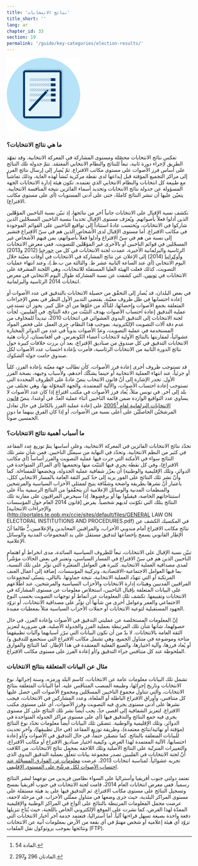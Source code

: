 ```yaml
---
title: 'نتائج الانتخابات'
title_short: ''
lang: ar
chapter_id: 33
section: 19
permalink: '/guide/key-categories/election-results/'
---
```


![نتائج الانتخابات](/assets/images/inventory/categories/election-results-official-final.png)

### ما هي نتائج الانتخابات؟

تعكس نتائج الانتخابات محصّلة ومستوى المشاركة في المعركة الانتخابية. وقد تمهّد الطريق لإجراء دورة ثانية، تبعاً للنتائج والنظام الانتخابي المعتمَد. تتمّ جدولة تلك النتائج على أساس فرز الأصوات على مستوى مكاتب الاقتراع. ثمّ يُصار إلى إرسال نتائج الفرز إلى مراكز التجميع المؤقتة قبل إيداعها لدى نقطة مركزية تُنشأ لهذه الغاية، وذلك تماشياً مع طبيعة كل انتخابات والنظام الانتخابي الذي تعتمده. تكون هيئة إدارة الانتخابات الجهة المسؤولة عن جدولة نتائج الانتخابات وتحديد أسماء الفائزين نتيجة المنافسة الانتخابية. يتعيّن عليها أن تنشر النتائج كاملةً، حتى على أدنى المستويات (أي على مستوى مكاتب الاقتراع).

تكشف نسبة الإقبال على الانتخابات جانباً آخر من نتائجها، إذ تبيّن نسبة الناخبين المؤهّلين الذين أدلوا فعلاً بأصواتهم. ويُعرَف مستوى الإقبال تحديداً بنسبة الناخبين المسجّلين الذين شاركوا في الانتخابات، ويُحتسب عادةً استناداً إلى تواقيع الناخبين على القوائم الموجودة في مكاتب الاقتراع. أما مستوى الإقبال لدى الأشخاص الذين هم في سنّ الاقتراع فتشير إلى نسبة من هم في سنّ الاقتراع وأدلوا فعلاً بأصواتهم، بمن فيهم الأشخاص غير المسجّلين في قوائم الناخبين أو بالأحرى غير المؤهّلين للتصويت. ففي معرض الانتخابات الرئاسية والبرلمانية الأخيرة، عمدت لجنة الانتخابات في كل من [جورجيا](http://cesko02-01.itdc.ge/en/mediisatvis-4-ge/pres-relizebi-13-ge/informacia-kenchisyris-mimdinareobis-da-amomrchevelta-aqtivobis-shesaxeb-1200-st-is-mdgomareobit.page) (2012 و2013) [وأوكرانيا](http://www.cvk.gov.ua/pls/vp2014/WP063?pt00_t001f01=702&PT001F01=702) (2014) إلى الإعلان عن نتائج المشاركة في الانتخابات في أوقات معيّنة خلال اليوم الانتخابي (أي عند الساعة الثانية عشر ظ. والثالثة من ب.ظ.)، وعند انتهاء عمليات التصويت. كذلك فعلت الهيئة العليا المستقلة للانتخابات، وهي اللجنة المشرفة على الانتخابات في [تونس](http://www.isie.tn/ar/communiques-ar/%D8%A7%D9%84%D8%B1%D8%A6%D8%A7%D8%B3%D9%8A%D8%A9-%D9%86%D8%B3%D8%A8%D8%A9-%D9%85%D8%B4%D8%A7%D8%B1%D9%83%D8%A9-%D8%A8%D9%84%D8%BA%D8%AA-53-7/)، التي كشفت عن نسبة المشاركة طوال اليوم الانتخابي في معرض انتخابات 2014 الرئاسية والبرلمانية.

في بعض البلدان، قد يُصار إلى التحقّق من حصيلة الانتخابات بالتدقيق في عدد الأصوات أو إعادة احتسابها في ظل ظروف معيّنة. يقتضي التدبير الأول النظر في بعض الإجراءات المتعلقة بجمع الأصوات وإحصائها، للتأكّد من خلوّها من أي خلل كبير. يجوز أن تستدعي عملية التدقيق إعادة احتساب الأصوات بهدف التثبّت من دقة النتائج. في الفليبين، لجأت لجنة الانتخابات إلى التدقيق اليدوي العشوائي في انتخابات 2010، تبديداً للمخاوف من عدم دقة آلات التصويت الإلكترونية. بموجب هذا النظام، جرى العمل على فحص المواد المستخدمة في عملية التصويت، وعدّ الأصوات يدوياً في عدد من الدوائر المختارة عشوائياً، لمقارنتها بالنتائج الأولية لانتخابات أعضاء الكونغرس. في أفغانستان، ارتأت هئية الانتخابات التدقيق في كل صندوق من صناديق الاقتراع، بعد أن برزت خلافات كبيرة حول نتائج الدورة الثانية من الانتخابات الرئاسية، فأمرت بإعادة احتساب عدد الأصوات لكل صندوق حامت حوله الشكوك.

قد تستوجب ظروف أخرى إعادة فرز الأصوات، كأن تطالب جهة معيّنة بإعادة الفرز، كلياً أو جزئياً، عند انتهاء العملية الانتخابية أو حينما يشكّك أحدهم، ولأسباب وجيهة، بصحة الفرز الأول. تجدر الإشارة إلى أنّ قانون الانتخاب ينصّ عادةً على الظروف المحددة التي تستوجب إعادة احتساب الأصوات، والآلية المعتمدة، والجهة المخوّلة بها، وهي تختلف من بلد إلى آخر. في تونس مثلاً، يُعاد فرز الأصوات في مكتب اقتراع إذا كان عدد الأصوات لا يساوي عدد التواقيع الواردة ضمن قائمة الناخبين أثناء عملية العدّ. في أوغندا، ينصّ [قانون الانتخابات البرلمانية لعام 2005](http://aceproject.org/ero-en/regions/africa/UG/uganda-parliamentary-elections-act-2005/)[^1] على إعادة عملية الفرز بالكامل في حال تعادل المرشحَيْن الحاصلَيْن على أعلى نسبة من الأصوات، أو إذا كان الفرق بينهما ما دون الخمسين صوتاً.

### ما أسباب أهمية نتائج الانتخابات؟

تحدّد نتائج الانتخابات الفائزين في المعركة الانتخابية، وعلى أساسها يتمّ توزيع عدد المقاعد في كثير من النظم الانتخابية. وتحدّد في النهاية من سيمثّل الناخبين. فمن شأن نشر تلك النتائج سواء في الأمكنة التي جرت فيها عملية التصويت والفرز أساساً (أي مكاتب الاقتراع)، وفي كل نقطة يجري فيها التثبّت منها وتجمعيها (أي المراكز المتواجدة في الدوائر، وتلك الإقليمية والوطنية) أن يعزّز شفافية عملية الجدولة، ويخضعها للمساءلة. كما وأنّ نشر تلك النتائج على الفور يزيد إلى حدّ كبير الثقة العامة بالمسار الانتخابي ككل، باعتبار أنّ نشرها بطريقة واضحة وشفّافة يتيح لممثلي الأحزاب السياسية والمرشحين والمنظمات المدنية والوسائل الإعلامية أن يتحقّقوا من النتائج الرسمية بناءً على استنتاجاتهم الخاصة، فيقبلوا بها أو يرفضوها. إذاً سيحرص المراقبون على مقارنة تلك النتائج بتلك التي تكوّنت لديهم شخصياً. يفرض [قانون 2014 العام حول المؤسسات والإجراءات الانتخابية](http://portales.te.gob.mx/ccje/sites/default/files/GENERAL LAW ON ELECTORAL INSTITUTIONS AND PROCEDURES.pdf) في المكسيك الكشف عن نتائج مكاتب الاقتراع أمام مندوبي الأحزاب، والمراقبين المحايدين والإعلاميين،[^2] طالما أنّ الإطار القانوني يسمح بإخضاعها لتدقيق مستقل على يد المجموعات المدنية والوسائل الإعلامية.

تبيّن نسبة الإقبال على الانتخابات، تبعاً للظروف السياسية السائدة، مدى انخراط أو اهتمام الناخبين الذين هم في سنّ الاقتراع في المسار السياسي، وتعتبر في بعض الحالات مؤشّراً لمدى مصداقية العملية الانتخابية. كثيرة هي العوامل المتغيّرة التي تؤثّر على تلك النسبة، بما فيها العوامل الاجتماعية-الاقتصادية، وتركيبة المؤسسات، إضافة إلى أعمال العنف المرتكبة أو التي تتهدّد العملية الانتخابية، نتيجة حماوتها. بالتالي، يتسنّى لمجموعات المراقبين المدنيين وهيئات إدارة الانتخابات والأحزاب السياسية والمرشحين، عند اطّلاعهم على البيانات المتعلقة بإقبال الناخبين، استخلاص معلومات عن مستوى المشاركة في الانتخابات وتقييمها. تكشف تلك المعلومات عن أنماط أو توجهات التصويت بحسب النوع الاجتماعي والعمر وعوامل أخرى من شأنها أن تؤثّر على مصداقية الانتخابات، أو تزوّد الجهود المستقبلية لتوعية الانتخابات أو حملات الأحزاب السياسية مثلاً بمعطيات مفيدة.

إنّ المعلومات المستخلصة عن عمليتي التدقيق في الأصوات وإعادة الفرز، في حال حصولهما، شأنها شأن تلك المرتبطة بعملية الفرز والجدولة الأصلية، هي ضرورية لتعزيز الثقة العامة بالانتخابات. لا بدّ من أن تكون البيانات التي تبرّر أسبابهما وآليات تطبيقهما متاحة وموضوعة في متناول الجميع، وهي تشمل مكاتب الاقتراع التي ستخضع للتدقيق و/أو يُعاد فرزها، وآلية اختيارها، والصيغ الفعلية المعتمَدة في هذا الإطار، كما النتائج والفوارق الملحوظة عند كل متنافس جراء التدقيق و/أو إعادة الفرز على مستوى مكاتب الاقتراع.

### مثال عن البيانات المتعلقة بنتائج الانتخابات

تشمل تلك البيانات معلومات عامة عن الانتخابات، كاسم البلد ورمزه، وسنة إجرائها، نوع الانتخابات وتاريخ إجرائها، وطبيعة المنصب المتنافَس عليه. أما البيانات المتعلقة بنتائج الانتخابات، والتي تتناول مجموع الناخبين المسجّلين ومجموع الأصوات التي حصل عليها كل متنافس، وأوراق الاقتراع الباطلة أو الملغاة، وعدد المشاركين في الانتخابات، فيجب نشرها على أدنى مستوى يجري فيه التصويت وفرز الأصوات، أي على مستوى مكتب الاقتراع. لتعزيز الشفافية إلى أقصى حدّ، يجب أيضاً نشر تلك النتائج على كل مستوى يجري فيه جمع النتائج والتدقيق فيها (أي على مستوى مراكز الجدولة المتواجدة في الدوائر، وتلك الإقليمية والوطنية. تتضمّن تلك البيانات أيضاً معلومات تحدّد نوع النتائج (مؤقتة أو نهائية/نتائج معتمدة)، وطريقة توزيع المقاعد (في حال تطبيقها)، وآخر تحديث للبيانات المتعلقة بالنتائج. كما تتضمّن حتماً، في حال التدقيق في الأصوات و/أو إعادة احتسابها، الآلية المعتمدة لهذا الغرض، وكيفية اختيار صناديق الاقتراع أو مكاتب الاقتراع، والتغييرات المترتّبة على النتائج الأصلية وتلك اللاحقة بمجمل نتائج الانتخابات. من اللافت أنّ لجنة الانتخابات في الفليبين تصدر مجموعة بيانات تتعلّق بعملية التدقيق اليدوي الذي تجريه عشوائياً. لمناسبة انتخابات 2013، عرضت [معلومات عن الفوارق المسجّلة عند احتساب الأصوات لكل مرشّح على المستوى الإقليمي](http://www.comelec.gov.ph/?r=Archives/RegularElections/2013NLE/RandomManualAudit/RandomManualAuditReport2013/RMAVarianceSummReport).

تعتمد دولتي جنوب أفريقيا وأستراليا على السواء نظامين فريدين من نوعهما لنشر النتائج رسمياً. ففي معرض انتخابات العام 2014، قامت لجنة الانتخابات في جنوب أفريقيا بمسح وتسجيل النتائج على مستوى مكاتب الاقتراع، ثم التدقيق فيها على يد هيئة مستقلة على مستوى المراكز البلدية، حيث جرى وضعها في متناول ممثّلي الأحزاب. في مرحلة لاحقة، عرضت مجمل المعلومات المرتبطة بالنتائج على ألواح في المراكز الوطنية والإقليمية المعدّة لهذا الغرض، كما نشرت على الموقع الإلكتروني الخاص باللجنة، حيث يُتاح تنزيلها دفعة واحدة بصيغة تسهل قراءتها آلياً. أما أستراليا، فتعتمد خدمة آخر أخبار الانتخابات التي تزوّد أي هيئة إعلامية أو شخص مهتمّ في أي بقعة من الأرض بمعلومات آنية عن الانتخابات ونتائجها بموجب بروتوكول نقل الملفات (FTP).

[^1]: المادة 54.
[^2]: المادتان 296 و297.
